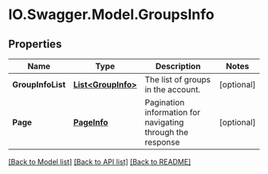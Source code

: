 # IO.Swagger.Model.GroupsInfo
## Properties

Name | Type | Description | Notes
------------ | ------------- | ------------- | -------------
**GroupInfoList** | [**List&lt;GroupInfo&gt;**](GroupInfo.md) | The list of groups in the account. | [optional] 
**Page** | [**PageInfo**](PageInfo.md) | Pagination information for navigating through the response | [optional] 

[[Back to Model list]](../README.md#documentation-for-models) [[Back to API list]](../README.md#documentation-for-api-endpoints) [[Back to README]](../README.md)


